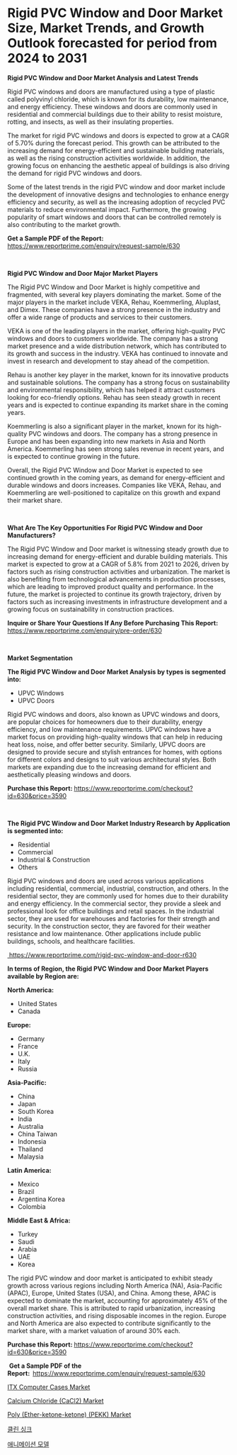 <p><h1>Rigid PVC Window and Door Market Size, Market Trends, and Growth Outlook forecasted for period from 2024 to 2031</h1></p><p><strong>Rigid PVC Window and Door Market Analysis and Latest Trends</strong></p>
<p><p>Rigid PVC windows and doors are manufactured using a type of plastic called polyvinyl chloride, which is known for its durability, low maintenance, and energy efficiency. These windows and doors are commonly used in residential and commercial buildings due to their ability to resist moisture, rotting, and insects, as well as their insulating properties.</p><p>The market for rigid PVC windows and doors is expected to grow at a CAGR of 5.70% during the forecast period. This growth can be attributed to the increasing demand for energy-efficient and sustainable building materials, as well as the rising construction activities worldwide. In addition, the growing focus on enhancing the aesthetic appeal of buildings is also driving the demand for rigid PVC windows and doors.</p><p>Some of the latest trends in the rigid PVC window and door market include the development of innovative designs and technologies to enhance energy efficiency and security, as well as the increasing adoption of recycled PVC materials to reduce environmental impact. Furthermore, the growing popularity of smart windows and doors that can be controlled remotely is also contributing to the market growth.</p></p>
<p><strong>Get a Sample PDF of the Report:&nbsp;</strong> <a href="https://www.reportprime.com/enquiry/request-sample/630">https://www.reportprime.com/enquiry/request-sample/630</a></p>
<p>&nbsp;</p>
<p><strong>Rigid PVC Window and Door Major Market Players</strong></p>
<p><p>The Rigid PVC Window and Door Market is highly competitive and fragmented, with several key players dominating the market. Some of the major players in the market include VEKA, Rehau, Koemmerling, Aluplast, and Dimex. These companies have a strong presence in the industry and offer a wide range of products and services to their customers.</p><p>VEKA is one of the leading players in the market, offering high-quality PVC windows and doors to customers worldwide. The company has a strong market presence and a wide distribution network, which has contributed to its growth and success in the industry. VEKA has continued to innovate and invest in research and development to stay ahead of the competition.</p><p>Rehau is another key player in the market, known for its innovative products and sustainable solutions. The company has a strong focus on sustainability and environmental responsibility, which has helped it attract customers looking for eco-friendly options. Rehau has seen steady growth in recent years and is expected to continue expanding its market share in the coming years.</p><p>Koemmerling is also a significant player in the market, known for its high-quality PVC windows and doors. The company has a strong presence in Europe and has been expanding into new markets in Asia and North America. Koemmerling has seen strong sales revenue in recent years, and is expected to continue growing in the future.</p><p>Overall, the Rigid PVC Window and Door Market is expected to see continued growth in the coming years, as demand for energy-efficient and durable windows and doors increases. Companies like VEKA, Rehau, and Koemmerling are well-positioned to capitalize on this growth and expand their market share.</p></p>
<p>&nbsp;</p>
<p><strong>What Are The Key Opportunities For Rigid PVC Window and Door Manufacturers?</strong></p>
<p><p>The Rigid PVC Window and Door market is witnessing steady growth due to increasing demand for energy-efficient and durable building materials. This market is expected to grow at a CAGR of 5.8% from 2021 to 2026, driven by factors such as rising construction activities and urbanization. The market is also benefiting from technological advancements in production processes, which are leading to improved product quality and performance. In the future, the market is projected to continue its growth trajectory, driven by factors such as increasing investments in infrastructure development and a growing focus on sustainability in construction practices.</p></p>
<p><strong>Inquire or Share Your Questions If Any Before Purchasing This Report:</strong> <a href="https://www.reportprime.com/enquiry/pre-order/630">https://www.reportprime.com/enquiry/pre-order/630</a></p>
<p>&nbsp;</p>
<p><strong>Market Segmentation</strong></p>
<p><strong>The Rigid PVC Window and Door Market Analysis by types is segmented into:</strong></p>
<p><ul><li>UPVC Windows</li><li>UPVC Doors</li></ul></p>
<p><p>Rigid PVC windows and doors, also known as UPVC windows and doors, are popular choices for homeowners due to their durability, energy efficiency, and low maintenance requirements. UPVC windows have a market focus on providing high-quality windows that can help in reducing heat loss, noise, and offer better security. Similarly, UPVC doors are designed to provide secure and stylish entrances for homes, with options for different colors and designs to suit various architectural styles. Both markets are expanding due to the increasing demand for efficient and aesthetically pleasing windows and doors.</p></p>
<p><strong>Purchase this Report:&nbsp;</strong><a href="https://www.reportprime.com/checkout?id=630&price=3590">https://www.reportprime.com/checkout?id=630&price=3590</a></p>
<p>&nbsp;</p>
<p><strong>The Rigid PVC Window and Door Market Industry Research by Application is segmented into:</strong></p>
<p><ul><li>Residential</li><li>Commercial</li><li>Industrial & Construction</li><li>Others</li></ul></p>
<p><p>Rigid PVC windows and doors are used across various applications including residential, commercial, industrial, construction, and others. In the residential sector, they are commonly used for homes due to their durability and energy efficiency. In the commercial sector, they provide a sleek and professional look for office buildings and retail spaces. In the industrial sector, they are used for warehouses and factories for their strength and security. In the construction sector, they are favored for their weather resistance and low maintenance. Other applications include public buildings, schools, and healthcare facilities.</p></p>
<p><a href="https://www.reportprime.com/rigid-pvc-window-and-door-r630">&nbsp;https://www.reportprime.com/rigid-pvc-window-and-door-r630</a></p>
<p><strong>In terms of Region, the Rigid PVC Window and Door Market Players available by Region are:</strong></p>
<p>
    <p> <strong> North America: </strong>
        <ul>
            <li>United States</li>
            <li>Canada</li>
        </ul>
        </p> 
    <p> <strong> Europe: </strong>
        <ul>
            <li>Germany</li>
            <li>France</li>
            <li>U.K.</li>
            <li>Italy</li>
            <li>Russia</li>
        </ul>
        </p> 
    <p> <strong> Asia-Pacific: </strong>
        <ul>
            <li>China</li>
            <li>Japan</li>
            <li>South Korea</li>
            <li>India</li>
            <li>Australia</li>
            <li>China Taiwan</li>
            <li>Indonesia</li>
            <li>Thailand</li>
            <li>Malaysia</li>
        </ul>
        </p> 
    <p> <strong> Latin America: </strong>
        <ul>
            <li>Mexico</li>
            <li>Brazil</li>
            <li>Argentina Korea</li>
            <li>Colombia</li>
        </ul>
        </p> 
    <p> <strong> Middle East & Africa: </strong>
        <ul>
            <li>Turkey</li>
            <li>Saudi</li>
            <li>Arabia</li>
            <li>UAE</li>
            <li>Korea</li>
        </ul>
    </p>
    </p>
<p><p>The rigid PVC window and door market is anticipated to exhibit steady growth across various regions including North America (NA), Asia-Pacific (APAC), Europe, United States (USA), and China. Among these, APAC is expected to dominate the market, accounting for approximately 45% of the overall market share. This is attributed to rapid urbanization, increasing construction activities, and rising disposable incomes in the region. Europe and North America are also expected to contribute significantly to the market share, with a market valuation of around 30% each.</p></p>
<p><strong>Purchase this Report: </strong><a href="https://www.reportprime.com/checkout?id=630&price=3590">https://www.reportprime.com/checkout?id=630&price=3590</a></p>
<p>&nbsp;<strong>Get a Sample PDF of the Report:&nbsp;&nbsp;</strong><a href="https://www.reportprime.com/enquiry/request-sample/630">https://www.reportprime.com/enquiry/request-sample/630</a></p>
<p><strong></strong></p>
<p><p><a href="https://issuu.com/reportprime-2/docs/itx-computer-cases-market-size-2030.pptx">ITX Computer Cases Market</a></p><p><a href="https://github.com/yemakinde/Market-Research-Report-List-2/blob/main/calcium-chloride-cacl2-market.md">Calcium Chloride (CaCl2) Market</a></p><p><a href="https://github.com/Alonsoolds3wq1d81czn8rbol/Market-Research-Report-List-2/blob/main/poly-ether-ketone-ketone-pekk-market.md">Poly (Ether-ketone-ketone) (PEKK) Market</a></p><p><a href="https://github.com/RickyMetzDVM/Market-Research-Report-List-1/blob/main/572014467713.md">클린 싱크</a></p><p><a href="https://github.com/TitusBoyer1/Market-Research-Report-List-1/blob/main/294966267712.md">애니메이션 모델</a></p></p>